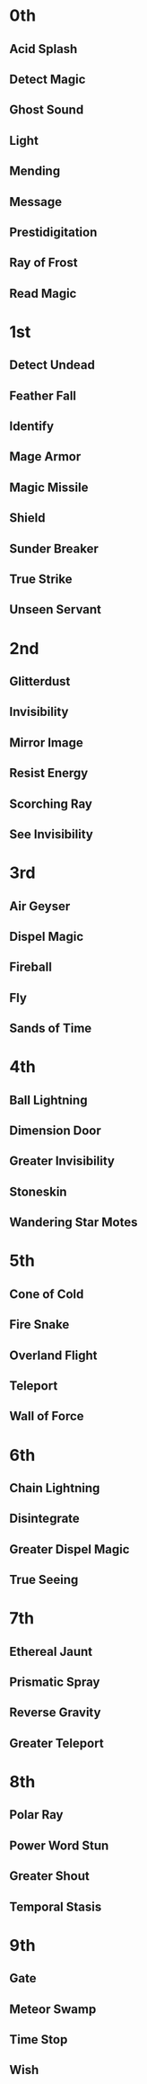 # 0th
## Acid Splash
## Detect Magic
## Ghost Sound
## Light
## Mending
## Message
## Prestidigitation
## Ray of Frost
## Read Magic
# 1st
## Detect Undead
## Feather Fall
## Identify
## Mage Armor
## Magic Missile
## Shield
## Sunder Breaker
## True Strike
## Unseen Servant
# 2nd
## Glitterdust
## Invisibility
## Mirror Image
## Resist Energy
## Scorching Ray
## See Invisibility
# 3rd
## Air Geyser
## Dispel Magic
## Fireball
## Fly
## Sands of Time
# 4th
## Ball Lightning
## Dimension Door
## Greater Invisibility
## Stoneskin
## Wandering Star Motes
# 5th
## Cone of Cold
## Fire Snake
## Overland Flight
## Teleport
## Wall of Force
# 6th
## Chain Lightning
## Disintegrate
## Greater Dispel Magic
## True Seeing
# 7th
## Ethereal Jaunt
## Prismatic Spray
## Reverse Gravity
## Greater Teleport
# 8th
## Polar Ray
## Power Word Stun
## Greater Shout
## Temporal Stasis
# 9th
## Gate
## Meteor Swamp
## Time Stop
## Wish